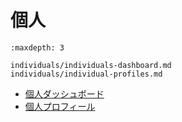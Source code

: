 # 個人

```{toctree}
:maxdepth: 3

individuals/individuals-dashboard.md
individuals/individual-profiles.md
```

- [個人ダッシュボード](./individuals/individuals-dashboard.md)
- [個人プロフィール](./individuals/individual-profiles.md)